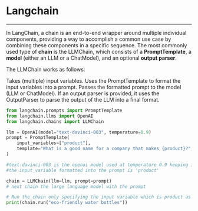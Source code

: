 # Langchain
---
In LangChain, a chain is an end-to-end wrapper around multiple individual components, providing a way to accomplish a common use case by combining these components in a specific sequence. The most commonly used type of **chain** is the LLMChain, which consists of a **PromptTemplate**, a **model** (either an LLM or a ChatModel), and an optional **output parser**.

The LLMChain works as follows:

Takes (multiple) input variables.
Uses the PromptTemplate to format the input variables into a prompt.
Passes the formatted prompt to the model (LLM or ChatModel).
If an output parser is provided, it uses the OutputParser to parse the output of the LLM into a final format.

```python
from langchain.prompts import PromptTemplate
from langchain.llms import OpenAI
from langchain.chains import LLMChain

llm = OpenAI(model="text-davinci-003", temperature=0.9)
prompt = PromptTemplate(
    input_variables=["product"],
    template="What is a good name for a company that makes {product}?",
)

#text-davinci-003 is the openai model used at temperature 0.9 keeping it creative
#the input_variable formatted into the prompt is 'product'

chain = LLMChain(llm=llm, prompt=prompt)
# next chain the large language model with the prompt

# Run the chain only specifying the input variable which is product as stated earlier in the code
print(chain.run("eco-friendly water bottles"))
```
